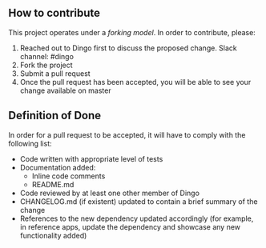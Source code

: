 ## How to contribute

This project operates under a *forking model*. In order to contribute, please:

1. Reached out to Dingo first to discuss the proposed change. Slack channel: #dingo
2. Fork the project
3. Submit a pull request
4. Once the pull request has been accepted, you will be able to see your change available on master

## Definition of Done

In order for a pull request to be accepted, it will have to comply with the following list:

* Code written with appropriate level of tests
* Documentation added:
  * Inline code comments
  * README.md
* Code reviewed by at least one other member of Dingo
* CHANGELOG.md (if existent) updated to contain a brief summary of the change
* References to the new dependency updated accordingly (for example, in reference apps, update the dependency and showcase any new functionality added)
